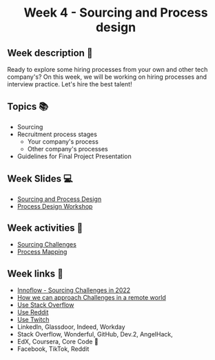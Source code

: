 <h1 align="center">Week 4 - Sourcing and Process design</h1>

## Week description 🏁
<p>Ready to explore some hiring processes from your own and other tech company's? On this week, we will be working on hiring processes and interview practice. Let's hire the best talent! </p>

## Topics 📚
* Sourcing
* Recruitment process stages 
  - Your company's process
  - Other company's processes  
 * Guidelines for Final Project Presentation

## Week Slides 💻
* [Sourcing and Process Design](https://docs.google.com/presentation/d/1bkhnm2AtcF5Ae92YXU4QX99DkXoQ4L2q9qdeRFaDx_Y/edit?usp=sharing)
* [Process Design Workshop](https://docs.google.com/presentation/d/1d0IgpqYi0bXrfDquAG7IAAAysfIPgipG94fWAxSrUmo/edit?usp=sharing)

## Week activities 🎉
* [Sourcing Challenges](https://jamboard.google.com/d/1ysXhocaCar_XMqM_pK4A6M6hym1fnGoG3p4uofzc2wo/edit?usp=sharing)
* [Process Mapping](https://jamboard.google.com/d/1SJn9owN03e0hB2N-xNpKIGpTNIb56xeWBOlhL13P6wA/edit?usp=sharing)


## Week links 🔗

* [Innoflow - Sourcing Challenges in 2022](https://www.innoflow.io/2021/09/24/top-3-recruitment-challenges-to-tackle-in-2022/)
* [How we can approach Challenges in a remote world](https://recooty.com/blog/overcome-your-recruiting-challenges-in-2022/)
* [Use Stack Overflow](https://devskiller.com/source-developers-stack-overflow/)
* [Use Reddit](https://amazinghiring.com/how-to-use-reddit-for-recruiting/)
* [Use Twitch](https://amazinghiring.com/sourcing-tech-talent-on-twitch-how-to-find-software-developers-using-the-popular-streaming-platform/)
* LinkedIn, Glassdoor, Indeed, Workday
* Stack Overflow, Wonderful, GitHub, Dev.2, AngelHack, 
* EdX, Coursera, Core Code 🚀
* Facebook, TikTok, Reddit 
